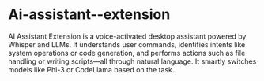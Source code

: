 # Ai-assistant--extension
AI Assistant Extension is a voice-activated desktop assistant powered by Whisper and LLMs. It understands user commands, identifies intents like system operations or code generation, and performs actions such as file handling or writing scripts—all through natural language. It smartly switches models like Phi-3 or CodeLlama based on the task.
